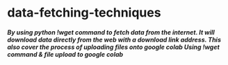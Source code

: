 # data-fetching-techniques
##### By using python !wget command to fetch data from the internet. It will download data directly from the web with a download link address.   This also cover the process of uploading files onto google colab Using !wget command &amp; file upload to google colab
